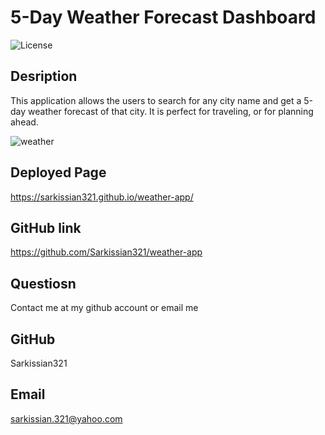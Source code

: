 # 5-Day Weather Forecast Dashboard

  ![License](https://img.shields.io/badge/License-MIT-blue.svg)


  ## Desription

  This application allows the users to search for any city name and get a 5-day weather forecast of that city. It is perfect for traveling, or for planning ahead.
  
![weather](https://github.com/Sarkissian321/weather-app/assets/142841411/a9333484-c6ae-4f8c-b91c-aaf67c68a363)

  ## Deployed Page

  https://sarkissian321.github.io/weather-app/

  ## GitHub link
  
   https://github.com/Sarkissian321/weather-app


  ## Questiosn

  Contact me at my github account or email me

  ## GitHub

  Sarkissian321

  ## Email

  sarkissian.321@yahoo.com
